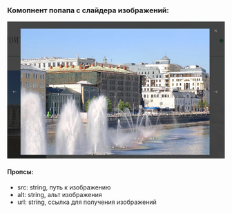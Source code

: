 ### Комопнент попапа с слайдера изображений:

![screen](./screen.jpg?raw=true "Скриншот")

#### Пропсы:
- src: string, путь к изображению
- alt: string, альт изображения
- url: string, ссылка для получения изображений
